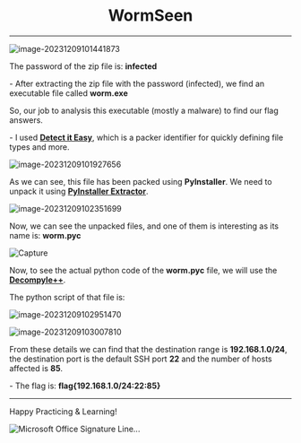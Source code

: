 <center><b><h1>WormSeen</h1></b></center>

***



![image-20231209101441873](https://s2.loli.net/2023/12/09/7FzgbLmUXT1ZfPB.png)

 The password of the zip file is: **infected**



\- After extracting the zip file with the password (infected), we find an executable file called **worm.exe**

So, our job to analysis this executable (mostly a malware) to find our flag answers.

\- I used [**Detect it Easy**](https://www.majorgeeks.com/files/details/detect_it_easy.html), which is a packer identifier for quickly defining file types and more.

![image-20231209101927656](https://s2.loli.net/2023/12/09/2Z6c9KmAqn1skIX.png)

As we can see, this file has been packed using **PyInstaller**. We need to unpack it using **[PyInstaller Extractor](https://github.com/extremecoders-re/pyinstxtractor)**.

![image-20231209102351699](https://s2.loli.net/2023/12/09/4lWU7iyfg3CEXrB.png)

Now, we can see the unpacked files, and one of them is interesting as its name is: **worm.pyc**

![Capture](https://s2.loli.net/2023/12/09/2VoL6iBWkfgMYrt.png)

Now, to see the actual python code of the **worm.pyc** file, we will use the  **[Decompyle++](https://github.com/zrax/pycdc)**.

The python script of that file is:



![image-20231209102951470](https://s2.loli.net/2023/12/09/JyuForCdk2Sj9eH.png)

![image-20231209103007810](https://s2.loli.net/2023/12/09/RiknPDH3QqFKbu6.png)

From these details we can find that the destination range is **192.168.1.0/24**, the destination port is the default SSH port **22** and the number of hosts affected is **85**.



\- The flag is: **flag{192.168.1.0/24:22:85}**

***

 

Happy Practicing & Learning!

![Microsoft Office Signature Line...](https://s2.loli.net/2023/11/27/AdW3yEBXLRlZ6pY.png)